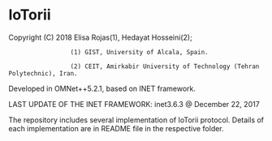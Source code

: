 # IoTorii

Copyright (C) 2018 Elisa Rojas(1), Hedayat Hosseini(2);

                     (1) GIST, University of Alcala, Spain.
                     
                     (2) CEIT, Amirkabir University of Technology (Tehran Polytechnic), Iran.
                     
Developed in OMNet++5.2.1, based on INET framework.

LAST UPDATE OF THE INET FRAMEWORK: inet3.6.3 @ December 22, 2017

The repository includes several implementation of IoTorii protocol. Details of each implementation are in README file in the respective folder.
